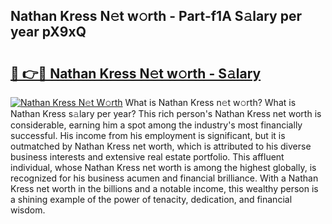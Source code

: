 ## Nathan Kress N𝚎t w𝚘rth - Part-f1A S𝚊lary per year pX9xQ

# <h2><a href="http://gc4xex.nevu.top/?p=Nathan+Kress">🔗 👉🔴 Nathan Kress N𝚎t w𝚘rth - S𝚊lary</a></h2>

[![Nathan Kress N𝚎t W𝚘rth](https://i.imgur.com/Oavwk0R.jpeg)](http://gc4xex.nevu.top/?p=Nathan+Kress)
What is Nathan Kress n𝚎t w𝚘rth? What is Nathan Kress s𝚊lary per year?
This rich person's Nathan Kress net worth is considerable, earning him a spot among the industry's most financially successful. His income from his employment is significant, but it is outmatched by Nathan Kress net worth, which is attributed to his diverse business interests and extensive real estate portfolio. This affluent individual, whose Nathan Kress net worth is among the highest globally, is recognized for his business acumen and financial brilliance. With a Nathan Kress net worth in the billions and a notable income, this wealthy person is a shining example of the power of tenacity, dedication, and financial wisdom.
